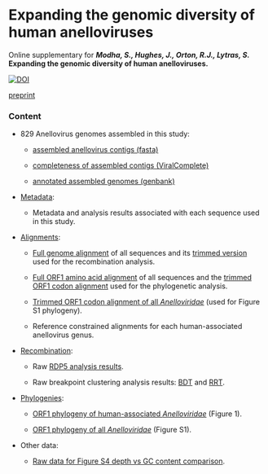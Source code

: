 # Expanding the genomic diversity of human anelloviruses

Online supplementary for ***Modha, S., Hughes, J., Orton, R.J., Lytras, S.* Expanding the genomic diversity of human anelloviruses.**

[![DOI](https://zenodo.org/badge/DOI/10.5281/zenodo.14408301.svg)](https://doi.org/10.5281/zenodo.14408301)


[preprint](https://www.biorxiv.org/content/10.1101/2024.05.13.593858v1)


### Content

- 829 Anellovirus genomes assembled in this study:

	- [assembled anellovirus contigs (fasta)](data/Modha_contigs.fas)
	
	- [completeness of assembled contigs (ViralComplete)](data/Modha_contigs_viralcomplete.csv)
	
	- [annotated assembled genomes (genbank)](data/Modha_genomes_annotated.gbk)
	

- [Metadata](data/Modha_allsequence_data.csv):

	- Metadata and analysis results associated with each sequence used in this study.

- [Alignments](alignments):

	- [Full genome alignment](alignments/genomes_rotated_linsialn.fas) of all sequences 
	and its [trimmed version](alignments/genomes_rotated_linsialn_1pungap.fas) used for the recombination analysis.
	
	- [Full ORF1 amino acid alignment](alignments/humanAnellos_ORF1_aa_aln.fas) of all sequences
	and the [trimmed ORF1 codon alignment](alignments/fig1_humanAnellos_ORF1_cod_aln_70pungap.fas) used for the phylogenetic analysis.
	
	- [Trimmed ORF1 codon alignment of all *Anelloviridae*](alignments/figS1_allAnelloviridae_ORF1_70pungap.fas)
	(used for Figure S1 phylogeny).
	
	- Reference constrained alignments for each human-associated anellovirus genus.

- [Recombination](recombination):

	- Raw [RDP5 analysis results](recombination/genomes_rotated_linsialn_1pungap_all.csv).
	
	- Raw breakpoint clustering analysis results: [BDT](recombination/genomes_rotated_linsialn_1pungap_all_BDT.csv) 
	and [RRT](recombination/genomes_rotated_linsialn_1pungap_all_RRT.csv).
	
- [Phylogenies](trees):

	- [ORF1 phylogeny of human-associated *Anelloviridae*](trees/fig1_humanAnellos_ORF1_cod_aln_70pungap.treefile) (Figure 1).
	
	- [ORF1 phylogeny of all *Anelloviridae*](trees/figS1_allAnelloviridae_ORF1_70pungap.treefile) (Figure S1).

- Other data:

	- [Raw data for Figure S4 depth vs GC content comparison](data/figS4B_depthVSgc_window100step50_ranked.csv).